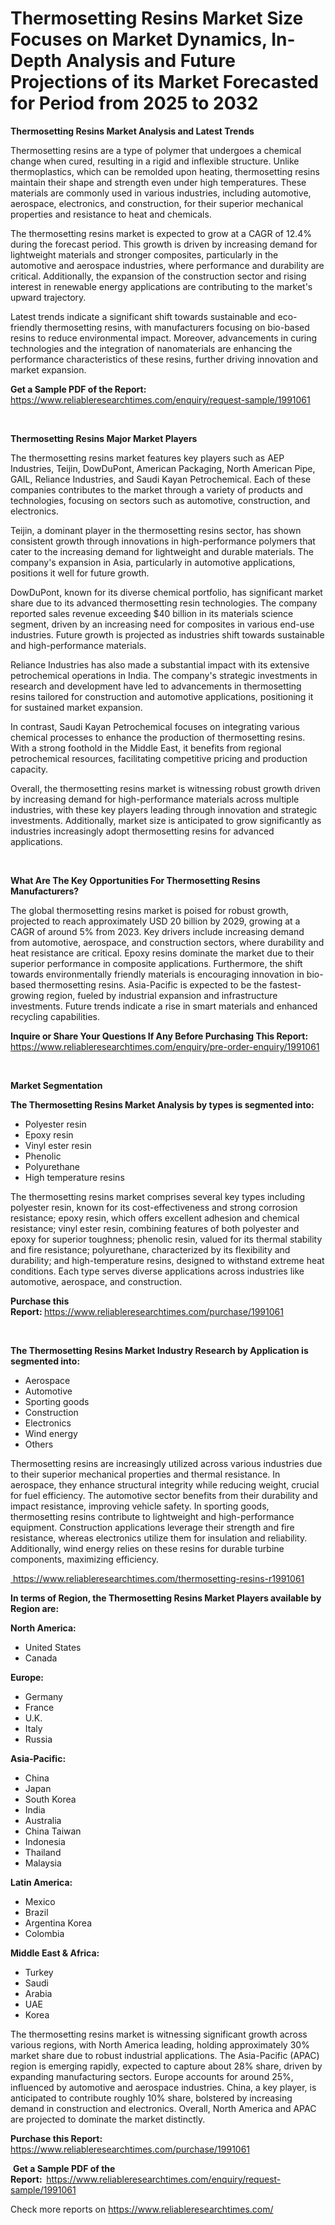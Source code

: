 <p><h1>Thermosetting Resins Market Size Focuses on Market Dynamics, In-Depth Analysis and Future Projections of its Market Forecasted for Period from 2025 to 2032</h1></p><p><strong>Thermosetting Resins Market Analysis and Latest Trends</strong></p>
<p><p>Thermosetting resins are a type of polymer that undergoes a chemical change when cured, resulting in a rigid and inflexible structure. Unlike thermoplastics, which can be remolded upon heating, thermosetting resins maintain their shape and strength even under high temperatures. These materials are commonly used in various industries, including automotive, aerospace, electronics, and construction, for their superior mechanical properties and resistance to heat and chemicals.</p><p>The thermosetting resins market is expected to grow at a CAGR of 12.4% during the forecast period. This growth is driven by increasing demand for lightweight materials and stronger composites, particularly in the automotive and aerospace industries, where performance and durability are critical. Additionally, the expansion of the construction sector and rising interest in renewable energy applications are contributing to the market's upward trajectory. </p><p>Latest trends indicate a significant shift towards sustainable and eco-friendly thermosetting resins, with manufacturers focusing on bio-based resins to reduce environmental impact. Moreover, advancements in curing technologies and the integration of nanomaterials are enhancing the performance characteristics of these resins, further driving innovation and market expansion.</p></p>
<p><strong>Get a Sample PDF of the Report:&nbsp;</strong> <a href="https://www.reliableresearchtimes.com/enquiry/request-sample/1991061?utm_campaign=2244&utm_medium=2&utm_source=Github&utm_content=ia&utm_term=31032025&utm_id=thermosetting-resins">https://www.reliableresearchtimes.com/enquiry/request-sample/1991061</a></p>
<p>&nbsp;</p>
<p><strong>Thermosetting Resins Major Market Players</strong></p>
<p><p>The thermosetting resins market features key players such as AEP Industries, Teijin, DowDuPont, American Packaging, North American Pipe, GAIL, Reliance Industries, and Saudi Kayan Petrochemical. Each of these companies contributes to the market through a variety of products and technologies, focusing on sectors such as automotive, construction, and electronics.</p><p>Teijin, a dominant player in the thermosetting resins sector, has shown consistent growth through innovations in high-performance polymers that cater to the increasing demand for lightweight and durable materials. The company's expansion in Asia, particularly in automotive applications, positions it well for future growth.</p><p>DowDuPont, known for its diverse chemical portfolio, has significant market share due to its advanced thermosetting resin technologies. The company reported sales revenue exceeding $40 billion in its materials science segment, driven by an increasing need for composites in various end-use industries. Future growth is projected as industries shift towards sustainable and high-performance materials.</p><p>Reliance Industries has also made a substantial impact with its extensive petrochemical operations in India. The company's strategic investments in research and development have led to advancements in thermosetting resins tailored for construction and automotive applications, positioning it for sustained market expansion.</p><p>In contrast, Saudi Kayan Petrochemical focuses on integrating various chemical processes to enhance the production of thermosetting resins. With a strong foothold in the Middle East, it benefits from regional petrochemical resources, facilitating competitive pricing and production capacity.</p><p>Overall, the thermosetting resins market is witnessing robust growth driven by increasing demand for high-performance materials across multiple industries, with these key players leading through innovation and strategic investments. Additionally, market size is anticipated to grow significantly as industries increasingly adopt thermosetting resins for advanced applications.</p></p>
<p>&nbsp;</p>
<p><strong>What Are The Key Opportunities For Thermosetting Resins Manufacturers?</strong></p>
<p><p>The global thermosetting resins market is poised for robust growth, projected to reach approximately USD 20 billion by 2029, growing at a CAGR of around 5% from 2023. Key drivers include increasing demand from automotive, aerospace, and construction sectors, where durability and heat resistance are critical. Epoxy resins dominate the market due to their superior performance in composite applications. Furthermore, the shift towards environmentally friendly materials is encouraging innovation in bio-based thermosetting resins. Asia-Pacific is expected to be the fastest-growing region, fueled by industrial expansion and infrastructure investments. Future trends indicate a rise in smart materials and enhanced recycling capabilities.</p></p>
<p><strong>Inquire or Share Your Questions If Any Before Purchasing This Report:</strong> <a href="https://www.reliableresearchtimes.com/enquiry/pre-order-enquiry/1991061?utm_campaign=2244&utm_medium=2&utm_source=Github&utm_content=ia&utm_term=31032025&utm_id=thermosetting-resins">https://www.reliableresearchtimes.com/enquiry/pre-order-enquiry/1991061</a></p>
<p>&nbsp;</p>
<p><strong>Market Segmentation</strong></p>
<p><strong>The Thermosetting Resins Market Analysis by types is segmented into:</strong></p>
<p><ul><li>Polyester resin</li><li>Epoxy resin</li><li>Vinyl ester resin</li><li>Phenolic</li><li>Polyurethane</li><li>High temperature resins</li></ul></p>
<p><p>The thermosetting resins market comprises several key types including polyester resin, known for its cost-effectiveness and strong corrosion resistance; epoxy resin, which offers excellent adhesion and chemical resistance; vinyl ester resin, combining features of both polyester and epoxy for superior toughness; phenolic resin, valued for its thermal stability and fire resistance; polyurethane, characterized by its flexibility and durability; and high-temperature resins, designed to withstand extreme heat conditions. Each type serves diverse applications across industries like automotive, aerospace, and construction.</p></p>
<p><strong>Purchase this Report:&nbsp;</strong><a href="https://www.reliableresearchtimes.com/purchase/1991061?utm_campaign=2244&utm_medium=2&utm_source=Github&utm_content=ia&utm_term=31032025&utm_id=thermosetting-resins">https://www.reliableresearchtimes.com/purchase/1991061</a></p>
<p>&nbsp;</p>
<p><strong>The Thermosetting Resins Market Industry Research by Application is segmented into:</strong></p>
<p><ul><li>Aerospace</li><li>Automotive</li><li>Sporting goods</li><li>Construction</li><li>Electronics</li><li>Wind energy</li><li>Others</li></ul></p>
<p><p>Thermosetting resins are increasingly utilized across various industries due to their superior mechanical properties and thermal resistance. In aerospace, they enhance structural integrity while reducing weight, crucial for fuel efficiency. The automotive sector benefits from their durability and impact resistance, improving vehicle safety. In sporting goods, thermosetting resins contribute to lightweight and high-performance equipment. Construction applications leverage their strength and fire resistance, whereas electronics utilize them for insulation and reliability. Additionally, wind energy relies on these resins for durable turbine components, maximizing efficiency.</p></p>
<p><a href="https://www.reliableresearchtimes.com/thermosetting-resins-r1991061?utm_campaign=2244&utm_medium=2&utm_source=Github&utm_content=ia&utm_term=31032025&utm_id=thermosetting-resins">&nbsp;https://www.reliableresearchtimes.com/thermosetting-resins-r1991061</a></p>
<p><strong>In terms of Region, the Thermosetting Resins Market Players available by Region are:</strong></p>
<p>
    <p> <strong> North America: </strong>
        <ul>
            <li>United States</li>
            <li>Canada</li>
        </ul>
        </p> 
    <p> <strong> Europe: </strong>
        <ul>
            <li>Germany</li>
            <li>France</li>
            <li>U.K.</li>
            <li>Italy</li>
            <li>Russia</li>
        </ul>
        </p> 
    <p> <strong> Asia-Pacific: </strong>
        <ul>
            <li>China</li>
            <li>Japan</li>
            <li>South Korea</li>
            <li>India</li>
            <li>Australia</li>
            <li>China Taiwan</li>
            <li>Indonesia</li>
            <li>Thailand</li>
            <li>Malaysia</li>
        </ul>
        </p> 
    <p> <strong> Latin America: </strong>
        <ul>
            <li>Mexico</li>
            <li>Brazil</li>
            <li>Argentina Korea</li>
            <li>Colombia</li>
        </ul>
        </p> 
    <p> <strong> Middle East & Africa: </strong>
        <ul>
            <li>Turkey</li>
            <li>Saudi</li>
            <li>Arabia</li>
            <li>UAE</li>
            <li>Korea</li>
        </ul>
    </p>
    </p>
<p><p>The thermosetting resins market is witnessing significant growth across various regions, with North America leading, holding approximately 30% market share due to robust industrial applications. The Asia-Pacific (APAC) region is emerging rapidly, expected to capture about 28% share, driven by expanding manufacturing sectors. Europe accounts for around 25%, influenced by automotive and aerospace industries. China, a key player, is anticipated to contribute roughly 10% share, bolstered by increasing demand in construction and electronics. Overall, North America and APAC are projected to dominate the market distinctly.</p></p>
<p><strong>Purchase this Report: </strong><a href="https://www.reliableresearchtimes.com/purchase/1991061?utm_campaign=2244&utm_medium=2&utm_source=Github&utm_content=ia&utm_term=31032025&utm_id=thermosetting-resins">https://www.reliableresearchtimes.com/purchase/1991061</a></p>
<p>&nbsp;<strong>Get a Sample PDF of the Report:&nbsp;&nbsp;</strong><a href="https://www.reliableresearchtimes.com/enquiry/request-sample/1991061?utm_campaign=2244&utm_medium=2&utm_source=Github&utm_content=ia&utm_term=31032025&utm_id=thermosetting-resins">https://www.reliableresearchtimes.com/enquiry/request-sample/1991061</a></p>
<p><strong></strong></p>
<p>Check more reports on <a href="https://www.reliableresearchtimes.com/?utm_campaign=2244&utm_medium=2&utm_source=Github&utm_content=ia&utm_term=31032025&utm_id=thermosetting-resins">https://www.reliableresearchtimes.com/</a></p>